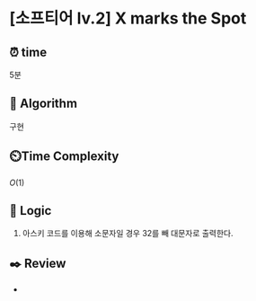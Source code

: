 # [소프티어 lv.2] X marks the Spot
 
## ⏰  **time**

5분

## :pushpin: **Algorithm**

구현

## ⏲️**Time Complexity**

$O(1)$

## :round_pushpin: **Logic**

1. 아스키 코드를 이용해 소문자일 경우 32를 빼 대문자로 출력한다.


## :black_nib: **Review**
- 
